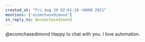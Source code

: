 ```yaml
---
created_at: "Fri Aug 20 02:01:28 +0000 2021"
mentions: ['ecomchasedimond']
in_reply_to: @ecomchasedimond
---
```


@ecomchasedimond Happy to chat with you. I love automation.